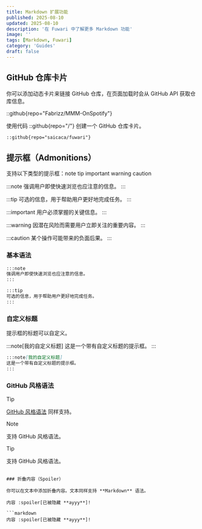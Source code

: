 ```yaml
---
title: Markdown 扩展功能
published: 2025-08-10
updated: 2025-08-10
description: '在 Fuwari 中了解更多 Markdown 功能'
image: ''
tags: [Markdown, Fuwari]
category: 'Guides'
draft: false
---
```


## GitHub 仓库卡片
你可以添加动态卡片来链接 GitHub 仓库，在页面加载时会从 GitHub API 获取仓库信息。

::github{repo="Fabrizz/MMM-OnSpotify"}

使用代码 ::github{repo="<owner>/<repo>"} 创建一个 GitHub 仓库卡片。

```markdown
::github{repo="saicaca/fuwari"}
```


## 提示框（Admonitions）

支持以下类型的提示框：note tip important warning caution

:::note
强调用户即使快速浏览也应注意的信息。
:::

:::tip
可选的信息，用于帮助用户更好地完成任务。
:::

:::important
用户必须掌握的关键信息。
:::

:::warning
因潜在风险而需要用户立即关注的重要内容。
:::

:::caution
某个操作可能带来的负面后果。
:::

### 基本语法

```markdown
:::note
强调用户即使快速浏览也应注意的信息。
:::

:::tip
可选的信息，用于帮助用户更好地完成任务。
:::
```


### 自定义标题

提示框的标题可以自定义。

:::note[我的自定义标题]
这是一个带有自定义标题的提示框。
:::

```markdown
:::note[我的自定义标题]
这是一个带有自定义标题的提示框。
:::
```


### GitHub 风格语法

> [!TIP]
> [GitHub 风格语法](https://github.com/orgs/community/discussions/16925) 同样支持。

> [!NOTE]
> 支持 GitHub 风格语法。

> [!TIP]
>支持 GitHub 风格语法。
```

### 折叠内容（Spoiler）

你可以在文本中添加折叠内容。文本同样支持 **Markdown** 语法。  

内容 :spoiler[已被隐藏 **ayyy**]!

```markdown
内容 :spoiler[已被隐藏 **ayyy**]!

```